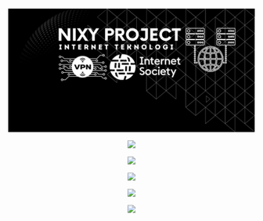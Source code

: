 <p align="center">
  <img width="auto" height="auto" src="https://raw.githubusercontent.com/nixyproject-cfd/nixyproject-cfd/main/IMAGE%20NIXY/nixy.jpg">
</p>



<p align="center">
  <img width="auto" height="auto" src="https://github-readme-stats.vercel.app/api?username=nixyproject-cfd&show_icons=true&theme=chartreuse-dark&locale=id">
</p>
<p align="center">
  <img width="auto" height="auto" src="https://github-readme-stats.vercel.app/api/top-langs/?username=nixyproject-cfd&layout=compact&theme=chartreuse-dark">
</p>
<p align="center">
<a href="https://github.com/nixyproject-cfd/nixyproject-cfd"><img width="auto" height="auto" src="https://github-readme-stats.vercel.app/api/pin/?username=nixyproject-cfd&repo=nixyproject-cfd&theme=chartreuse-dark"></a>
</p>
<p align="center">
  <img width="auto" height="auto" src='https://github-profile-trophy.vercel.app/?username=nixyproject-cfd&theme=monokai&row=1&column=5&no-frame=true'
</p>

<p align="center">
  <img width="auto" height="auto" src='https://skillicons.dev/icons?i=java,linux,js,html,css,python,php,bash,azure,docker,gcp'
</p>
